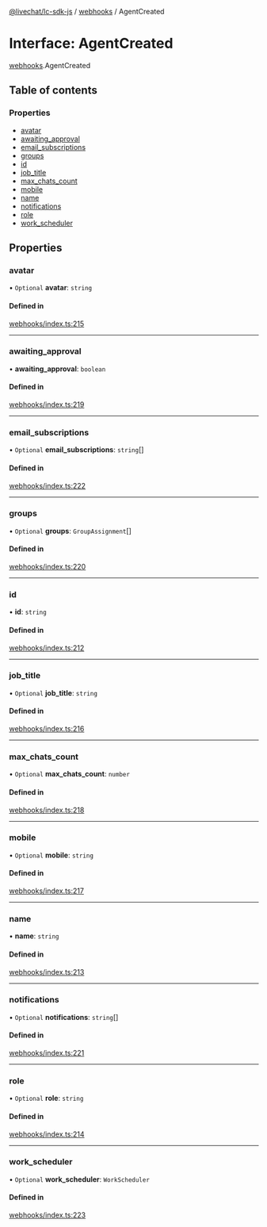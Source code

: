 [@livechat/lc-sdk-js](../README.md) / [webhooks](../modules/webhooks.md) / AgentCreated

# Interface: AgentCreated

[webhooks](../modules/webhooks.md).AgentCreated

## Table of contents

### Properties

- [avatar](webhooks.AgentCreated.md#avatar)
- [awaiting\_approval](webhooks.AgentCreated.md#awaiting_approval)
- [email\_subscriptions](webhooks.AgentCreated.md#email_subscriptions)
- [groups](webhooks.AgentCreated.md#groups)
- [id](webhooks.AgentCreated.md#id)
- [job\_title](webhooks.AgentCreated.md#job_title)
- [max\_chats\_count](webhooks.AgentCreated.md#max_chats_count)
- [mobile](webhooks.AgentCreated.md#mobile)
- [name](webhooks.AgentCreated.md#name)
- [notifications](webhooks.AgentCreated.md#notifications)
- [role](webhooks.AgentCreated.md#role)
- [work\_scheduler](webhooks.AgentCreated.md#work_scheduler)

## Properties

### avatar

• `Optional` **avatar**: `string`

#### Defined in

[webhooks/index.ts:215](https://github.com/livechat/lc-sdk-js/blob/10347df/src/webhooks/index.ts#L215)

___

### awaiting\_approval

• **awaiting\_approval**: `boolean`

#### Defined in

[webhooks/index.ts:219](https://github.com/livechat/lc-sdk-js/blob/10347df/src/webhooks/index.ts#L219)

___

### email\_subscriptions

• `Optional` **email\_subscriptions**: `string`[]

#### Defined in

[webhooks/index.ts:222](https://github.com/livechat/lc-sdk-js/blob/10347df/src/webhooks/index.ts#L222)

___

### groups

• `Optional` **groups**: `GroupAssignment`[]

#### Defined in

[webhooks/index.ts:220](https://github.com/livechat/lc-sdk-js/blob/10347df/src/webhooks/index.ts#L220)

___

### id

• **id**: `string`

#### Defined in

[webhooks/index.ts:212](https://github.com/livechat/lc-sdk-js/blob/10347df/src/webhooks/index.ts#L212)

___

### job\_title

• `Optional` **job\_title**: `string`

#### Defined in

[webhooks/index.ts:216](https://github.com/livechat/lc-sdk-js/blob/10347df/src/webhooks/index.ts#L216)

___

### max\_chats\_count

• `Optional` **max\_chats\_count**: `number`

#### Defined in

[webhooks/index.ts:218](https://github.com/livechat/lc-sdk-js/blob/10347df/src/webhooks/index.ts#L218)

___

### mobile

• `Optional` **mobile**: `string`

#### Defined in

[webhooks/index.ts:217](https://github.com/livechat/lc-sdk-js/blob/10347df/src/webhooks/index.ts#L217)

___

### name

• **name**: `string`

#### Defined in

[webhooks/index.ts:213](https://github.com/livechat/lc-sdk-js/blob/10347df/src/webhooks/index.ts#L213)

___

### notifications

• `Optional` **notifications**: `string`[]

#### Defined in

[webhooks/index.ts:221](https://github.com/livechat/lc-sdk-js/blob/10347df/src/webhooks/index.ts#L221)

___

### role

• `Optional` **role**: `string`

#### Defined in

[webhooks/index.ts:214](https://github.com/livechat/lc-sdk-js/blob/10347df/src/webhooks/index.ts#L214)

___

### work\_scheduler

• `Optional` **work\_scheduler**: `WorkScheduler`

#### Defined in

[webhooks/index.ts:223](https://github.com/livechat/lc-sdk-js/blob/10347df/src/webhooks/index.ts#L223)
